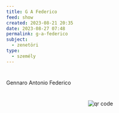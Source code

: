 ```yaml
---
title: G A Federico
feed: show
created: 2023-08-21 20:35
date: 2023-08-27 07:48
permalink: g-a-federico
subject:
  - zenetöri
type:
  - személy
---
```

#
Gennaro Antonio Federico



#
<p style="text-align: center;"><img src="https://chart.googleapis.com/chart?cht=qr&chl=https://notes.andrasdenes.com/g-a-federico&chs=180x180&choe=UTF-8&chld=L|2" alt="qr code"></p>

